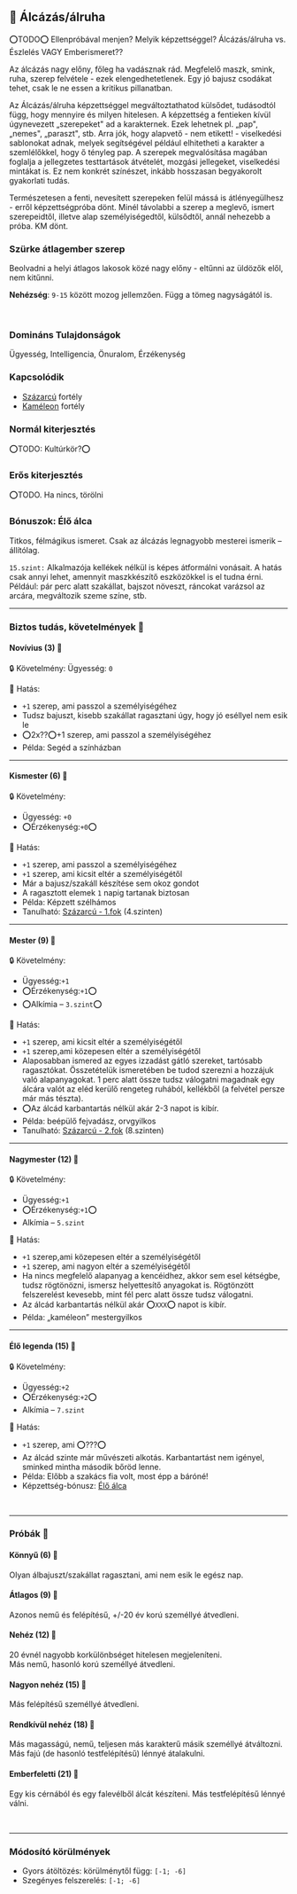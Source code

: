 ## 🔵 Álcázás/álruha

⭕TODO⭕ Ellenpróbával menjen? Melyik képzettséggel? Álcázás/álruha vs. Észlelés VAGY Emberismeret??

Az álcázás nagy előny, főleg ha vadásznak rád. Megfelelő maszk, smink, ruha, szerep felvétele - ezek elengedhetetlenek. Egy jó bajusz csodákat tehet, csak le ne essen a kritikus pillanatban.

Az Álcázás/álruha képzettséggel megváltoztathatod külsődet, tudásodtól függ, hogy mennyire és milyen hitelesen. A képzettség a fentieken kívül úgynevezett „szerepeket" ad a karakternek. Ezek lehetnek pl. „pap", „nemes", „paraszt", stb. Arra jók, hogy alapvető - nem etikett! - viselkedési sablonokat adnak, melyek segítségével például elhitetheti a karakter a szemlélőkkel, hogy ő tényleg pap. A szerepek megvalósítása magában foglalja a jellegzetes testtartások átvételét, mozgási jellegeket, viselkedési mintákat is. Ez nem konkrét színészet, inkább hosszasan begyakorolt gyakorlati tudás.

Természetesen a fenti, nevesített szerepeken felül mássá is átlényegülhesz - erről képzettségpróba dönt. Minél távolabbi a szerep a meglevő, ismert szerepeidtől, illetve alap személyiségedtől, külsődtől, annál nehezebb a próba. KM dönt.

### Szürke átlagember szerep

Beolvadni a helyi átlagos lakosok közé nagy előny - eltűnni az üldözők elől, nem kitűnni.

**Nehézség**: `9-15` között mozog jellemzően. Függ a tömeg nagyságától is.

<br />

### Domináns Tulajdonságok

Ügyesség, Intelligencia, Önuralom, Érzékenység

### Kapcsolódik

- [Százarcú](../fortelyok.altalanos/szazarcu.md) fortély
- [Kaméleon](../fortelyok.altalanos/kameleon.md) fortély

### Normál kiterjesztés

⭕TODO: Kultúrkör?⭕

### Erős kiterjesztés

⭕TODO. Ha nincs, törölni

### Bónuszok: Élő álca

Titkos, félmágikus ismeret. Csak az álcázás legnagyobb mesterei ismerik – állítólag.

`15.szint:` Alkalmazója kellékek nélkül is képes átformálni vonásait. A hatás csak annyi lehet, amennyit maszkkészítő eszközökkel is el tudna érni. Például: pár perc alatt szakállat, bajszot növeszt, ráncokat varázsol az arcára, megváltozik szeme színe, stb.

---
### Biztos tudás, követelmények 📖

#### Novívius (3) 📖

🔒 Követelmény: Ügyesség: `0`

🌟 Hatás: 
- `+1` szerep, ami passzol a személyiségéhez
- Tudsz bajuszt, kisebb szakállat ragasztani úgy, hogy jó eséllyel nem esik le
- ⭕2x??⭕+1 szerep, ami passzol a személyiségéhez
- Példa: Segéd a színházban

---
#### Kismester (6) 📖

🔒 Követelmény:
- Ügyesség: `+0`  
- ⭕Érzékenység:`+0`⭕

🌟 Hatás: 
- `+1` szerep, ami passzol a személyiségéhez
- `+1` szerep, ami kicsit eltér a személyiségétől
- Már a bajusz/szakáll készítése sem okoz gondot
- A ragasztott elemek `1` napig tartanak biztosan
- Példa: Képzett szélhámos
- Tanulható: [Százarcú - 1.fok](../fortelyok.altalanos/szazarcu.md) (4.szinten)

---
#### Mester (9) 📖

🔒 Követelmény:
- Ügyesség:`+1`
- ⭕Érzékenység:`+1`⭕
- ⭕Alkímia – `3.szint`⭕

🌟 Hatás:
- `+1` szerep, ami kicsit eltér a személyiségétől
- `+1` szerep,ami közepesen eltér a személyiségétől
- Alaposabban ismered az egyes izzadást gátló szereket, tartósabb ragasztókat. Összetételük ismeretében be tudod szerezni a hozzájuk való alapanyagokat. 1 perc alatt össze tudsz válogatni magadnak egy álcára valót az eléd kerülő rengeteg ruhából, kellékből (a felvétel persze már más tészta).
- ⭕Az álcád karbantartás nélkül akár 2-3 napot is kibír.
- Példa: beépülő fejvadász, orvgyilkos
- Tanulható: [Százarcú - 2.fok](../fortelyok.altalanos/szazarcu.md) (8.szinten)

---
#### Nagymester (12) 📖

🔒 Követelmény:
- Ügyesség:`+1`
- ⭕Érzékenység:`+1`⭕
- Alkímia – `5.szint`

🌟 Hatás: 
- `+1` szerep,ami közepesen eltér a személyiségétől
- `+1` szerep, ami nagyon eltér a személyiségétől
- Ha nincs megfelelő alapanyag a kencéidhez, akkor sem esel kétségbe, tudsz rögtönözni, ismersz helyettesítő anyagokat is. Rögtönzött felszerelést kevesebb, mint fél perc alatt össze tudsz válogatni.
- Az álcád karbantartás nélkül akár ⭕`XXX`⭕ napot is kibír.
- Példa: „kaméleon” mestergyilkos

---
#### Élő legenda (15) 📖

🔒 Követelmény:
- Ügyesség:`+2`
- ⭕Érzékenység:`+2`⭕
- Alkímia – `7.szint`

🌟 Hatás:
- `+1` szerep, ami ⭕???⭕
- Az álcád szinte már művészeti alkotás. Karbantartást nem igényel, sminked mintha második bőröd lenne.
- Példa: Előbb a szakács fia volt, most épp a báróné!
- Képzettség-bónusz: [Élő álca](#b%C3%B3nuszok-%C3%A9l%C5%91-%C3%A1lca)

<br />

---
### Próbák 🎲

#### Könnyű (6) 🎲 

Olyan álbajuszt/szakállat ragasztani, ami nem esik le egész nap.

#### Átlagos (9) 🎲 

Azonos nemű és felépítésű, +/-20 év korú személlyé átvedleni.

#### Nehéz (12) 🎲 

20 évnél nagyobb korkülönbséget hitelesen megjeleníteni.\
Más nemű, hasonló korú személlyé átvedleni.

#### Nagyon nehéz (15) 🎲 

Más felépítésű személlyé átvedleni.

#### Rendkívül nehéz (18) 🎲 

Más magasságú, nemű, teljesen más karakterű másik személlyé átváltozni.\
Más fajú (de hasonló testfelépítésű) lénnyé átalakulni.

#### Emberfeletti (21) 🎲 

Egy kis cérnából és egy falevélből álcát készíteni. Más testfelépítésű lénnyé válni.

<br />

---
### Módosító körülmények

- Gyors átöltözés: körülménytől függ: `[-1; -6]`
- Szegényes felszerelés: `[-1; -6]`
